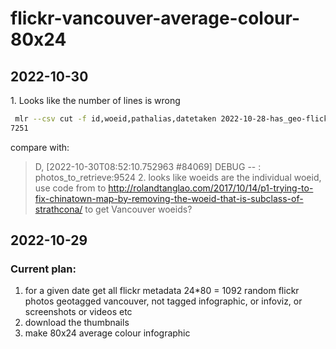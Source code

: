 # flickr-vancouver-average-colour-80x24

## 2022-10-30
1\. Looks like the number of lines is wrong
```bash
 mlr --csv cut -f id,woeid,pathalias,datetaken 2022-10-28-has_geo-flickr-metadata.csv | wc -l
7251
```
compare with:
>D, [2022-10-30T08:52:10.752963 #84069] DEBUG -- : photos_to_retrieve:9524
2\. looks like woeids are the individual woeid, use code from to http://rolandtanglao.com/2017/10/14/p1-trying-to-fix-chinatown-map-by-removing-the-woeid-that-is-subclass-of-strathcona/ to get Vancouver woeids?
## 2022-10-29

### Current plan:
1. for a given date get all flickr metadata  24*80 = 1092 random flickr photos geotagged vancouver, not tagged infographic, or infoviz, or screenshots or videos etc
2. download the thumbnails
3. make 80x24 average colour infographic
